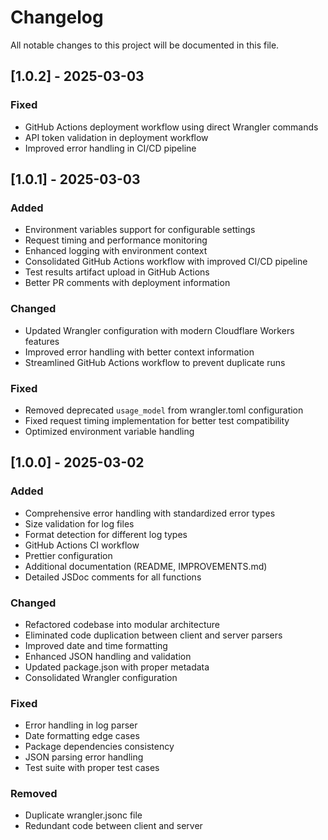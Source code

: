 # Changelog

All notable changes to this project will be documented in this file.

## [1.0.2] - 2025-03-03

### Fixed
- GitHub Actions deployment workflow using direct Wrangler commands
- API token validation in deployment workflow
- Improved error handling in CI/CD pipeline

## [1.0.1] - 2025-03-03

### Added
- Environment variables support for configurable settings
- Request timing and performance monitoring
- Enhanced logging with environment context
- Consolidated GitHub Actions workflow with improved CI/CD pipeline
- Test results artifact upload in GitHub Actions
- Better PR comments with deployment information

### Changed
- Updated Wrangler configuration with modern Cloudflare Workers features
- Improved error handling with better context information
- Streamlined GitHub Actions workflow to prevent duplicate runs

### Fixed
- Removed deprecated `usage_model` from wrangler.toml configuration
- Fixed request timing implementation for better test compatibility
- Optimized environment variable handling

## [1.0.0] - 2025-03-02

### Added
- Comprehensive error handling with standardized error types
- Size validation for log files
- Format detection for different log types
- GitHub Actions CI workflow
- Prettier configuration
- Additional documentation (README, IMPROVEMENTS.md)
- Detailed JSDoc comments for all functions

### Changed
- Refactored codebase into modular architecture
- Eliminated code duplication between client and server parsers
- Improved date and time formatting
- Enhanced JSON handling and validation
- Updated package.json with proper metadata
- Consolidated Wrangler configuration

### Fixed
- Error handling in log parser
- Date formatting edge cases
- Package dependencies consistency
- JSON parsing error handling
- Test suite with proper test cases

### Removed
- Duplicate wrangler.jsonc file
- Redundant code between client and server